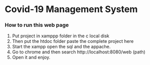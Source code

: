 # Covid-19 Management System



### How to run this web page
1. Put project in xamppp folder in the c local disk
2. Then put the htdoc folder paste the complete project here
3. Start the xampp open the sql and the appache.
4. Go to chrome and then search 
            http://localhost:8080/web (path)
5. Open it and enjoy.
